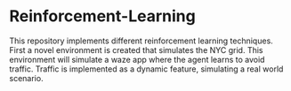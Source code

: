# Reinforcement-Learning
This repository implements different reinforcement learning techniques. First a novel environment is created that simulates the NYC grid. This environment will simulate a waze app where the agent learns to avoid traffic. Traffic is implemented as a dynamic feature, simulating a real world scenario. 




<gif-player src="NYC_maze/Gifs/Animation_hard2.gif" speed="0.5" play></gif-player>
